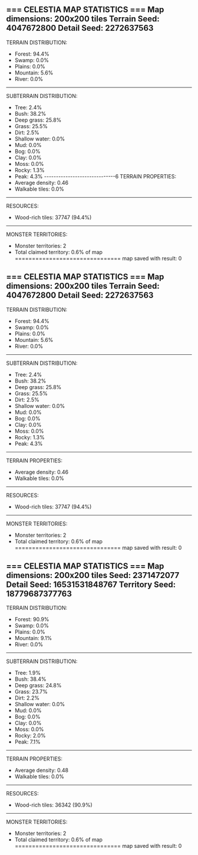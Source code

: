 === CELESTIA MAP STATISTICS ===
Map dimensions: 200x200 tiles
Terrain Seed: 4047672800
Detail Seed: 2272637563
------------------------------
TERRAIN DISTRIBUTION:
- Forest: 94.4%
- Swamp: 0.0%
- Plains: 0.0%
- Mountain: 5.6%
- River: 0.0%
------------------------------
SUBTERRAIN DISTRIBUTION:
- Tree: 2.4%
- Bush: 38.2%
- Deep grass: 25.8%
- Grass: 25.5%
- Dirt: 2.5%
- Shallow water: 0.0%
- Mud: 0.0%
- Bog: 0.0%
- Clay: 0.0%
- Moss: 0.0%
- Rocky: 1.3%
- Peak: 4.3%
------------------------------6
TERRAIN PROPERTIES:
- Average density: 0.46
- Walkable tiles: 0.0%
------------------------------
RESOURCES:
- Wood-rich tiles: 37747 (94.4%)
------------------------------
MONSTER TERRITORIES:
- Monster territories: 2
- Total claimed territory: 0.6% of map
===============================
map saved with result: 0


=== CELESTIA MAP STATISTICS ===
Map dimensions: 200x200 tiles
Terrain Seed: 4047672800
Detail Seed: 2272637563
------------------------------
TERRAIN DISTRIBUTION:
- Forest: 94.4%
- Swamp: 0.0%
- Plains: 0.0%
- Mountain: 5.6%
- River: 0.0%
------------------------------
SUBTERRAIN DISTRIBUTION:
- Tree: 2.4%
- Bush: 38.2%
- Deep grass: 25.8%
- Grass: 25.5%
- Dirt: 2.5%
- Shallow water: 0.0%
- Mud: 0.0%
- Bog: 0.0%
- Clay: 0.0%
- Moss: 0.0%
- Rocky: 1.3%
- Peak: 4.3%
------------------------------
TERRAIN PROPERTIES:
- Average density: 0.46
- Walkable tiles: 0.0%
------------------------------
RESOURCES:
- Wood-rich tiles: 37747 (94.4%)
------------------------------
MONSTER TERRITORIES:
- Monster territories: 2
- Total claimed territory: 0.6% of map
===============================
map saved with result: 0

=== CELESTIA MAP STATISTICS ===
Map dimensions: 200x200 tiles
Seed: 2371472077
Detail Seed: 16531531848767
Territory Seed: 18779687377763
------------------------------
TERRAIN DISTRIBUTION:
- Forest: 90.9%
- Swamp: 0.0%
- Plains: 0.0%
- Mountain: 9.1%
- River: 0.0%
------------------------------
SUBTERRAIN DISTRIBUTION:
- Tree: 1.9%
- Bush: 38.4%
- Deep grass: 24.8%
- Grass: 23.7%
- Dirt: 2.2%
- Shallow water: 0.0%
- Mud: 0.0%
- Bog: 0.0%
- Clay: 0.0%
- Moss: 0.0%
- Rocky: 2.0%
- Peak: 7.1%
------------------------------
TERRAIN PROPERTIES:
- Average density: 0.48
- Walkable tiles: 0.0%
------------------------------
RESOURCES:
- Wood-rich tiles: 36342 (90.9%)
------------------------------
MONSTER TERRITORIES:
- Monster territories: 2
- Total claimed territory: 0.6% of map
===============================
map saved with result: 0
